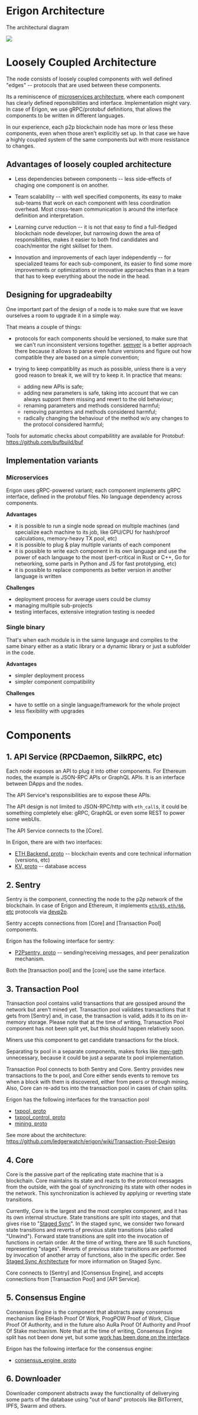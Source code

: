 # Erigon Architecture

The architectural diagram

![](../turbo-geth-architecture.png)

# Loosely Coupled Architecture

The node consists of loosely coupled components with well defined "edges" -- protocols that are used between these components.

Its a reminiscence of [microservices architecture](https://en.wikipedia.org/wiki/Microservices), where each component has clearly defined reponsibilities and interface. Implementation might vary. In case of Erigon, we use gRPC/protobuf definitions, that allows the components to be written in different languages.

In our experience, each p2p blockchain node has more or less these components, even when those aren't explicitly set up. In that case we have a highly coupled system of the same components but with more resistance to changes.
## Advantages of loosely coupled architecture

* Less dependencies between components -- less side-effects of chaging one component is on another.

* Team scalability -- with well specified components, its easy to make sub-teams that work on each component with less coordination overhead. Most cross-team communication is around the interface definition and interpretation.

* Learning curve reduction -- it is not that easy to find a full-fledged blockchain node developer, but narrowing down the area of responsiblities, makes it easier to both find candidates and coach/mentor the right skillset for them.

* Innovation and improvements of each layer independently -- for specialized teams for each sub-component, its easier to find some more improvements or optimizations or innovative approaches than in a team that has to keep everything about the node in the head.

## Designing for upgradeabilty

One important part of the design of a node is to make sure that we leave ourselves a room to upgrade it in a simple way.

That means a couple of things:
- protocols for each components should be versioned, to make sure that we can't run inconsistent versions together. [semver](https://semver.org) is a better approach there because it allows to parse even future versions and figure out how compatible they are based on a simple convention;

- trying to keep compatiblity as much as possible, unless there is a very good reason to break it, we will try to keep it. In practice that means:
    - adding new APIs is safe;
    - adding new parameters is safe, taking into account that we can always support them missing and revert to the old behaviour;
    - renaming parameters and methods considered harmful;
    - removing paramters and methods considered harmful;
    - radically changing the behaviour of the method w/o any changes to the protocol considered harmful;

Tools for automatic checks about compabilitity are available for Protobuf: https://github.com/bufbuild/buf
## Implementation variants

### Microservices

Erigon uses gRPC-powered variant; each component implements gRPC interface, defined in the protobuf files. No language dependency across components.

**Advantages**
- it is possible to run a single node spread on multiple machines (and specialize each machine to its job, like GPU/CPU for hash/proof calculations, memory-heavy TX pool, etc)
- it is possible to plug & play multiple variants of each component
- it is possible to write each component in its own language and use the power of each language to the most (perf-critical in Rust or C++, Go for networking, some parts in Python and JS for fast prototyping, etc)
- it is possible to replace components as better version in another language is written

**Challenges**
- deployment process for average users could be clumsy
- managing multiple sub-projects
- testing interfaces, extensive integration testing is needed

### Single binary

That's when each module is in the same language and compiles to the same binary either as a static library or a dynamic library or just a subfolder in the code.

**Advantages**
- simpler deployment process
- simpler component compatibility

**Challenges**
- have to settle on a single language/framework for the whole project
- less flexibility with upgrades

# Components
## 1. API Service (RPCDaemon, SilkRPC, etc)

Each node exposes an API to plug it into other components. For Ethereum nodes, the example is JSON-RPC APIs or GraphQL APIs. It is an interface between DApps and the nodes.

The API Service's responsibilities are to expose these APIs.

The API design is not limited to JSON-RPC/http with `eth_call`s, it could be something completely else: gRPC, GraphQL or even some REST to power some webUIs.

The API Service connects to the [Core].

In Erigon, there are with two interfaces:
- [ETH Backend, proto](../zkevmremote/zkevmethbackend.proto) -- blockchain events and core technical information (versions, etc)
- [KV, proto](../zkevmremote/zkevmkv.proto) -- database access

## 2. Sentry

Sentry is the component, connecting the node to the p2p network of the blockchain. In case of Erigon and Ethereum, it implements [`eth/65`, `eth/66`, etc](https://github.com/ethereum/devp2p/blob/master/caps/eth.md#change-log) protocols via [devp2p](https://github.com/ethereum/devp2p).

Sentry accepts connections from [Core] and [Transaction Pool] components.

Erigon has the following interface for sentry:
- [P2Psentry, proto](../zkevmp2psentry/zkevmsentry.proto) -- sending/receiving messages, and peer penalization mechanism.

Both the [transaction pool] and the [core] use the same interface.

## 3. Transaction Pool

Transaction pool contains valid transactions that are gossiped around the network but aren't mined yet. Transaction pool validates transactions that it gets from [Sentry] and, in case, the transaction is valid, adds it to its on in-memory storage. Please note that at the time of writing, Transaction Pool component
has not been split yet, but this should happen relatively soon.

Miners use this component to get candidate transactions for the block.

Separating tx pool in a separate components, makes forks like [mev-geth](https://github.com/flashbots/mev-geth) unnecessary, because it could be just a separate tx pool implementation.

Transaction Pool connects to both Sentry and Core. Sentry provides new transactions to the tx pool, and Core either sends events to remove txs when a block with them is discovered, either from peers or through mining. Also, Core can re-add txs into the transaction pool in cases of chain splits.

Erigon has the following interfaces for the transaction pool
- [txpool, proto](../zkevmtxpool/zkevmtxpool.proto)
- [txpool_control, proto](../zkevmtxpool/txpool_control.proto)
- [mining, proto](../zkevmtxpool/zkevmmining.proto)

See more about the architecture: https://github.com/ledgerwatch/erigon/wiki/Transaction-Pool-Design

## 4. Core

Core is the passive part of the replicating state machine that is a blockchain. Core maintains its state and reacts to the protocol messages from the
outside, with the goal of synchronizing its state with other nodes in the network. This synchronization is achieved by applying or reverting state
transitions.

Currently, Core is the largest and the most complex component, and it has its own internal structure. State transitions are split into stages,
and that gives rise to "[Staged Sync](./staged-sync.md)". In the staged sync, we consider two forward state transitions and reverts of previous state transitions
(also called "Unwind"). Forward state transitions are split into the invocation of functions in certain order. At the time of writing, there are
18 such functions, representing "stages". Reverts of previous state transitions are performed by invocation of another array of functions, also
in the specific order. See [Staged Sync Architecture](./staged-sync.md) for more information on Staged Sync.

Core connects to [Sentry] and [Consensus Engine], and accepts connections from [Transaction Pool] and [API Service].

## 5. Consensus Engine

Consensus Engine is the component that abstracts away consensus mechanism like EtHash Proof Of Work, ProgPOW Proof of Work, Clique Proof Of Authority,
and in the future also AuRa Proof Of Authority and Proof Of Stake mechanism. Note that at the time of writing, Consensus Engine split has not been
done yet, but some [work has been done on the interface](https://github.com/ledgerwatch/erigon/wiki/Consensus-Engine-separation).

Erigon has the following interface for the consensus engine:
- [consensus_engine, proto](../consensus_engine/consensus.proto)

## 6. Downloader

Downloader component abstracts away the functionality of deliverying some parts of the database using "out of band" protocols like BitTorrent,
IPFS, Swarm and others.

